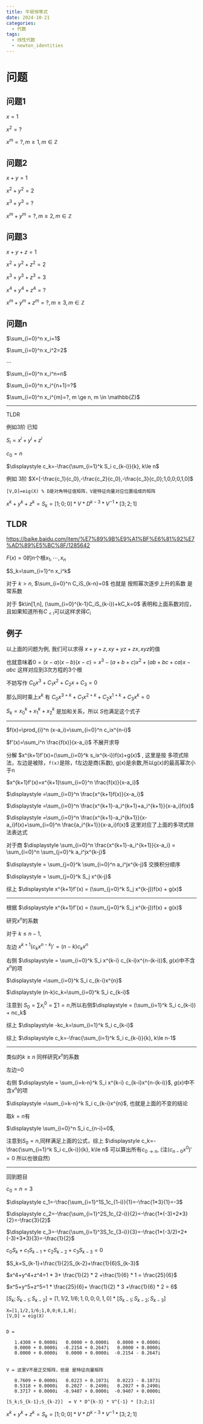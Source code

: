 ```yaml
---
title: 牛顿恒等式
date: 2024-10-21
categories:
  - 代数
tags:
  - 线性代数
  - newton_identities
---
```


# 问题

## 问题1

$x=1$

$x^2=?$

$x^m=?, m \ge 1, m \in \mathbb{Z}$

## 问题2

$x+y=1$

$x^2+y^2=2$

$x^3+y^3=?$

$x^m+y^m=?, m \ge 2, m \in \mathbb{Z}$

## 问题3

$x+y+z=1$

$x^2+y^2+z^2=2$

$x^3+y^3+z^3=3$

$x^4+y^4+z^4=?$

$x^m+y^m+z^m=?, m \ge 3, m \in \mathbb{Z}$

## 问题n

$\sum_{i=0}^n x_i=1$

$\sum_{i=0}^n x_i^2=2$

$\cdots$

$\sum_{i=0}^n x_i^n=n$

$\sum_{i=0}^n x_i^{n+1}=?$

$\sum_{i=0}^n x_i^{m}=?, m \ge n, m \in \mathbb{Z}$

---

TLDR

例如3阶 已知

$S_i=x^i+y^i+z^i$

$c_0=n$

$\displaystyle c_k=-\frac{\sum_{i=1}^k S_i c_{k-i}}{k}, k\le n$

例如 3阶 $X=[-\frac{c_1}{c_0},-\frac{c_2}{c_0},-\frac{c_3}{c_0};1,0,0;0,1,0]$

```
[V,D]=eig(X) % D是对角特征值矩阵，V是特征向量对应位置组成的矩阵
```

$x^k+y^k+z^k = S_k  = [1;0;0] * V * D^{k-3} * V^{-1} * [3;2;1]$

<!--more-->

## TLDR

https://baike.baidu.com/item/%E7%89%9B%E9%A1%BF%E6%81%92%E7%AD%89%E5%BC%8F/1285642

$F(x)=0$的$n$个根$x_1,\cdots,x_n$

$S_k=\sum_{i=1}^n x_i^k$

对于 $k > n$, $\sum_{i=0}^n C_iS_{k-n}=0$ 也就是 按照幂次逐步上升的系数 是常系数

对于 $k\in[1,n], (\sum_{i=0}^{k-1}C_iS_{k-i})+kC_k=0$ 表明和上面系数对应，且如果知道所有$C_{<i}$可以这样求得$C_i$

## 例子

以上面的问题为例, 我们可以求得 $x+y+z,xy+yz+zx,xyz$的值

也就意味着$0=(x-a)(x-b)(x-c)=x^3-(a+b+c)x^2+(ab+bc+ca)x-abc$ 这样对应到3次方程的3个根

不妨写作 $C_0x^3+C_1x^2+C_2x+C_3=0$

那么同时乘上$x^k$ 有 $C_0x^{3+k}+C_1x^{2+k}+C_2x^{1+k}+C_3x^k=0$

$S_k=x_0^k+x_1^k+x_2^k$ 是加和关系，所以 $S$也满足这个式子

---

$f(x)=\prod_{i}^n (x-a_i)=\sum_{i=0}^n c_ix^{n-i}$

$f'(x)=\sum_i^n \frac{f(x)}{x-a_i}$ 不展开求导

分解 $x^{k+1}f'(x)=(\sum_{i=0}^k s_ix^{k-i})f(x)+g(x)$ , 这里是按 多项式除法，左边是被除，`f(x)`是除，f左边是商(系数), g(x)是余数,所以g(x)的最高幂次小于n

$x^{k+1}f'(x)=x^{k+1}\sum_{i=0}^n \frac{f(x)}{x-a_i}$

$\displaystyle =\sum_{i=0}^n \frac{x^{k+1}f(x)}{x-a_i}$

$\displaystyle =\sum_{i=0}^n \frac{x^{k+1}-a_i^{k+1}+a_i^{k+1}}{x-a_i}f(x)$

$\displaystyle =\sum_{i=0}^n \frac{x^{k+1}-a_i^{k+1}}{x-a_i}f(x)+\sum_{i=0}^n \frac{a_i^{k+1}}{x-a_i}f(x)$  这里对应了上面的多项式除法表达式

对于商 $\displaystyle \sum_{i=0}^n \frac{x^{k+1}-a_i^{k+1}}{x-a_i} = \sum_{i=0}^n \sum_{j=0}^k a_i^jx^{k-j}$

 $\displaystyle = \sum_{j=0}^k \sum_{i=0}^n  a_i^jx^{k-j}$ 交换积分顺序
 
 $\displaystyle = \sum_{j=0}^k S_j x^{k-j}$ 

综上 $\displaystyle x^{k+1}f'(x) = (\sum_{j=0}^k S_j x^{k-j})f(x) + g(x)$ 

---

根据  $\displaystyle x^{k+1}f'(x) = (\sum_{j=0}^k S_j x^{k-j})f(x) + g(x)$ 

研究$x^n$的系数

对于 $k\le n-1$, 

左边 $x^{k+1}(c_{k}x^{n-k})' = (n-k)c_kx^{n}$

右侧 $\displaystyle = \sum_{i=0}^k S_i x^{k-i} c_{k-i}x^{n-(k-i)}$, $g(x)$中不含$x^n$的项

 $\displaystyle =\sum_{i=0}^k S_i c_{k-i}x^{n}$

 $\displaystyle (n-k)c_k=\sum_{i=0}^k S_i c_{k-i}$

注意到 $S_0=\sum x_i^0 = \sum 1=n$,所以右侧$\displaystyle = (\sum_{i=1}^k S_i c_{k-i}) + nc_k$

综上 $\displaystyle -kc_k=\sum_{i=1}^k S_i c_{k-i}$

综上 $\displaystyle c_k=-\frac{\sum_{i=1}^k S_i c_{k-i}}{k}, k\le n-1$

---

类似的$k\ge n$ 同样研究$x^n$的系数

左边=0

右侧 $\displaystyle = \sum_{i=k-n}^k S_i x^{k-i} c_{k-i}x^{n-(k-i)}$, $g(x)$中不含$x^n$的项

 $\displaystyle =\sum_{i=k-n}^k S_i c_{k-i}x^{n}$, 也就是上面的不变的结论

取$k=n$有

 $\displaystyle \sum_{i=0}^n S_i c_{n-i}=0$, 
 
注意到$S_0=n$,同样满足上面的公式，综上 $\displaystyle c_k=-\frac{\sum_{i=1}^k S_i c_{k-i}}{k}, k\le n$ 可以算出所有$c_{0\to n}$, (注$(c_{n-0}x^0)'=0$ 所以也很自然)

---

回到题目

$c_0=n=3$

$\displaystyle c_1=-\frac{\sum_{i=1}^1S_1c_{1-i}}{1}=-\frac{1*3}{1}=-3$

$\displaystyle c_2=-\frac{\sum_{i=1}^2S_1c_{2-i}}{2}=-\frac{1*(-3)+2*3}{2}=-\frac{3}{2}$

$\displaystyle c_3=-\frac{\sum_{i=1}^3S_1c_{3-i}}{3}=-\frac{1*(-3/2)+2*(-3)+3*3}{3}=-\frac{1}{2}$


$c_0S_k+c_1S_{k-1}+c_2S_{k-2}+c_3S_{k-3}=0$

$S_k=S_{k-1}+\frac{1}{2}S_{k-2}+\frac{1}{6}S_{k-3}$

$x^4+y^4+z^4=1 * 3+ \frac{1}{2} * 2 +\frac{1}{6} * 1 = \frac{25}{6}$

$x^5+y^5+z^5=1 * \frac{25}{6}+ \frac{1}{2} * 3 +\frac{1}{6} * 2 = 6$

$[S_k;S_{k-1};S_{k-2}] = [1,1/2,1/6;1,0,0;0,1,0] * [S_{k-1};S_{k-2};S_{k-3}]$


```
X=[1,1/2,1/6;1,0,0;0,1,0];
[V,D] = eig(X)


D =

   1.4308 + 0.0000i   0.0000 + 0.0000i   0.0000 + 0.0000i
   0.0000 + 0.0000i  -0.2154 + 0.2647i   0.0000 + 0.0000i
   0.0000 + 0.0000i   0.0000 + 0.0000i  -0.2154 - 0.2647i


V = 这里V不是正交矩阵，但是 是特征向量矩阵

   0.7609 + 0.0000i   0.0223 + 0.1073i   0.0223 - 0.1073i
   0.5318 + 0.0000i   0.2027 - 0.2490i   0.2027 + 0.2490i
   0.3717 + 0.0000i  -0.9407 + 0.0000i  -0.9407 + 0.0000i

[S_k;S_{k-1};S_{k-2}]  = V * D^{k-3} * V^{-1} * [3;2;1]
```


$x^k+y^k+z^k = S_k  = [1;0;0] * V * D^{k-3} * V^{-1} * [3;2;1]$
